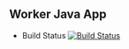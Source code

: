 ## Worker Java App

  * Build Status [![Build Status](http://3.19.227.96:8080/buildStatus/icon?job=instavote%2Fworker-build)](http://3.134.247.222:8080/job/instavote/job/worker-build/)
